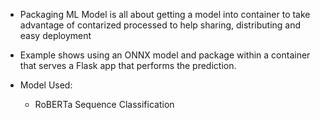 - Packaging ML Model is all about getting a model into container to take advantage of contarized processed to help sharing, distributing and easy deployment

- Example shows using an ONNX model and package within a container that serves a Flask app that performs the prediction.

- Model Used:
    - RoBERTa Sequence Classification 